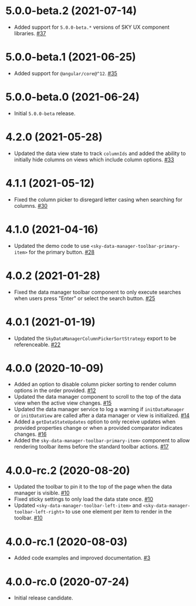 # 5.0.0-beta.2 (2021-07-14)

- Added support for `5.0.0-beta.*` versions of SKY UX component libraries. [#37](https://github.com/blackbaud/skyux-data-manager/pull/37)

# 5.0.0-beta.1 (2021-06-25)

- Added support for `@angular/core@^12`. [#35](https://github.com/blackbaud/skyux-data-manager/pull/35)

# 5.0.0-beta.0 (2021-06-24)

- Initial `5.0.0-beta` release.

# 4.2.0 (2021-05-28)

- Updated the data view state to track `columnIds` and added the ability to initially hide columns on views which include column options. [#33](https://github.com/blackbaud/skyux-data-manager/pull/33)

# 4.1.1 (2021-05-12)

- Fixed the column picker to disregard letter casing when searching for columns. [#30](https://github.com/blackbaud/skyux-data-manager/pull/30)

# 4.1.0 (2021-04-16)

- Updated the demo code to use `<sky-data-manager-toolbar-primary-item>` for the primary button. [#28](https://github.com/blackbaud/skyux-data-manager/pull/28)

# 4.0.2 (2021-01-28)

- Fixed the data manager toolbar component to only execute searches when users press "Enter" or select the search button. [#25](https://github.com/blackbaud/skyux-data-manager/pull/25)

# 4.0.1 (2021-01-19)
- Updated the `SkyDataManagerColumnPickerSortStrategy` export to be referenceable. [#22](https://github.com/blackbaud/skyux-data-manager/pull/22)

# 4.0.0 (2020-10-09)
- Added an option to disable column picker sorting to render column options in the order provided. [#12](https://github.com/blackbaud/skyux-data-manager/pull/12)
- Updated the data manager component to scroll to the top of the data view when the active view changes. [#15](https://github.com/blackbaud/skyux-data-manager/pull/15)
- Updated the data manager service to log a warning if `initDataManager` or `initDataView` are called after a data manager or view is initialized. [#14](https://github.com/blackbaud/skyux-data-manager/pull/14)
- Added a `getDataStateUpdates` option to only receive updates when provided properties change or when a provided comparator indicates changes. [#16](https://github.com/blackbaud/skyux-data-manager/pull/16)
- Added the `sky-data-manager-toolbar-primary-item>` component to allow rendering toolbar items before the standard toolbar actions. [#17](https://github.com/blackbaud/skyux-data-manager/pull/17)

# 4.0.0-rc.2 (2020-08-20)

- Updated the toolbar to pin it to the top of the page when the data manager is visible. [#10](https://github.com/blackbaud/skyux-data-manager/pull/10)
- Fixed sticky settings to only load the data state once. [#10](https://github.com/blackbaud/skyux-data-manager/pull/10)
- Updated `<sky-data-manager-toolbar-left-item>` and `<sky-data-manager-toolbar-left-right>` to use one element per item to render in the toolbar. [#10](https://github.com/blackbaud/skyux-data-manager/pull/10)

# 4.0.0-rc.1 (2020-08-03)

- Added code examples and improved documentation. [#3](https://github.com/blackbaud/skyux-data-manager/pull/3)

# 4.0.0-rc.0 (2020-07-24)

- Initial release candidate.
